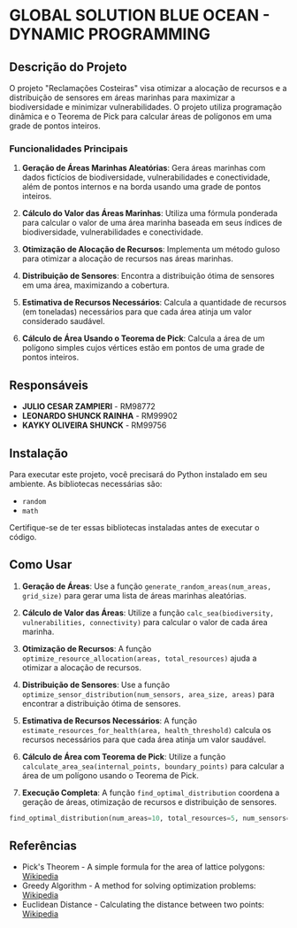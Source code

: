 # GLOBAL SOLUTION BLUE OCEAN - DYNAMIC PROGRAMMING

## Descrição do Projeto

O projeto "Reclamações Costeiras" visa otimizar a alocação de recursos e a distribuição de sensores em áreas marinhas para maximizar a biodiversidade e minimizar vulnerabilidades. O projeto utiliza programação dinâmica e o Teorema de Pick para calcular áreas de polígonos em uma grade de pontos inteiros. 

### Funcionalidades Principais

1. **Geração de Áreas Marinhas Aleatórias**: Gera áreas marinhas com dados fictícios de biodiversidade, vulnerabilidades e conectividade, além de pontos internos e na borda usando uma grade de pontos inteiros.

2. **Cálculo do Valor das Áreas Marinhas**: Utiliza uma fórmula ponderada para calcular o valor de uma área marinha baseada em seus índices de biodiversidade, vulnerabilidades e conectividade.

3. **Otimização de Alocação de Recursos**: Implementa um método guloso para otimizar a alocação de recursos nas áreas marinhas.

4. **Distribuição de Sensores**: Encontra a distribuição ótima de sensores em uma área, maximizando a cobertura.

5. **Estimativa de Recursos Necessários**: Calcula a quantidade de recursos (em toneladas) necessários para que cada área atinja um valor considerado saudável.

6. **Cálculo de Área Usando o Teorema de Pick**: Calcula a área de um polígono simples cujos vértices estão em pontos de uma grade de pontos inteiros.

## Responsáveis

- **JULIO CESAR ZAMPIERI** - RM98772
- **LEONARDO SHUNCK RAINHA** - RM99902
- **KAYKY OLIVEIRA SHUNCK** - RM99756

## Instalação

Para executar este projeto, você precisará do Python instalado em seu ambiente. As bibliotecas necessárias são:

- `random`
- `math`

Certifique-se de ter essas bibliotecas instaladas antes de executar o código.

## Como Usar

1. **Geração de Áreas**: Use a função `generate_random_areas(num_areas, grid_size)` para gerar uma lista de áreas marinhas aleatórias.

2. **Cálculo de Valor das Áreas**: Utilize a função `calc_sea(biodiversity, vulnerabilities, connectivity)` para calcular o valor de cada área marinha.

3. **Otimização de Recursos**: A função `optimize_resource_allocation(areas, total_resources)` ajuda a otimizar a alocação de recursos.

4. **Distribuição de Sensores**: Use a função `optimize_sensor_distribution(num_sensors, area_size, areas)` para encontrar a distribuição ótima de sensores.

5. **Estimativa de Recursos Necessários**: A função `estimate_resources_for_health(area, health_threshold)` calcula os recursos necessários para que cada área atinja um valor saudável.

6. **Cálculo de Área com Teorema de Pick**: Utilize a função `calculate_area_sea(internal_points, boundary_points)` para calcular a área de um polígono usando o Teorema de Pick.

7. **Execução Completa**: A função `find_optimal_distribution` coordena a geração de áreas, otimização de recursos e distribuição de sensores.

```python
find_optimal_distribution(num_areas=10, total_resources=5, num_sensors=5, area_size=(10, 10), health_threshold=0.7, grid_size=10)
```

## Referências

- Pick's Theorem - A simple formula for the area of lattice polygons: [Wikipedia](https://en.wikipedia.org/wiki/Pick%27s_Theorem)
- Greedy Algorithm - A method for solving optimization problems: [Wikipedia](https://en.wikipedia.org/wiki/Greedy_algorithm)
- Euclidean Distance - Calculating the distance between two points: [Wikipedia](https://en.wikipedia.org/wiki/Euclidean_distance)
